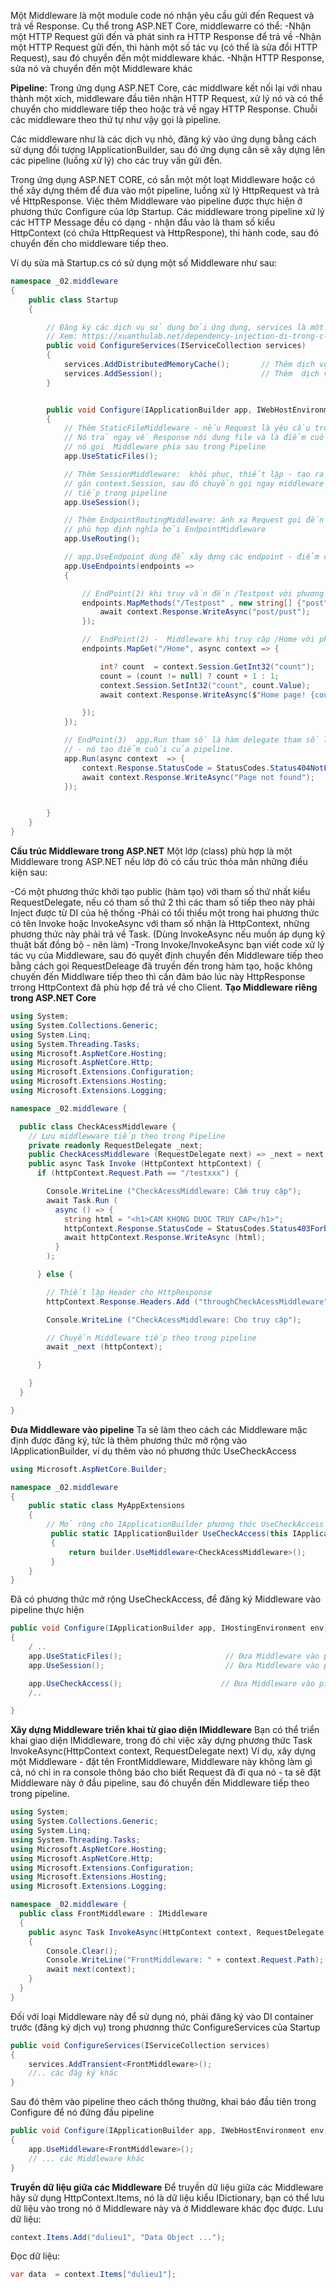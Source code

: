 Một Middleware là một module code nó nhận yêu cầu gửi đến Request và trả về Response. Cụ thể trong ASP.NET Core, middlewarre có thể:
-Nhận một HTTP Request gửi đến và phát sinh ra HTTP Response để trả về
-Nhận một HTTP Request gửi đến, thi hành một số tác vụ (có thể là sửa đổi HTTP Request), sau đó chuyển đến một middleware khác.
-Nhận HTTP Response, sửa nó và chuyển đến một Middleware khác

**Pipeline**: Trong ứng dụng ASP.NET Core, các middlware kết nối lại với nhau thành một xích, middleware đầu tiên nhận HTTP Request, xử lý nó và có thể chuyển cho middleware tiếp theo hoặc trả về ngay HTTP Response. Chuỗi các middleware theo thứ tự như vậy gọi là pipeline.

Các middleware như là các dịch vụ nhỏ, đăng ký vào ứng dụng bằng cách sử dụng đối tượng IApplicationBuilder, sau đó ứng dụng căn sẽ xây dựng lên các pipeline (luồng xử lý) cho các truy vấn gửi đến.

Trong ứng dụng ASP.NET CORE, có sẵn một một loạt Middleware hoặc có thể xây dựng thêm để đưa vào một pipeline, luồng xử lý HttpRequest và trả về HttpResponse. Việc thêm Middleware vào pipeline được thực hiện ở phương thức Configure của lớp Startup. Các middleware trong pipeline xử lý các HTTP Message đều có dạng - nhận đầu vào là tham số kiểu HttpContext (có chứa HttpRequest và HttpRespone), thi hành code, sau đó chuyển đến cho middleware tiếp theo.

Ví dụ sửa mã Startup.cs có sử dụng một số Middleware như sau:
```csharp
namespace _02.middleware
{
    public class Startup
    {

        // Đăng ký các dịch vụ sử dụng bởi ứng dụng, services là một DI container
        // Xem: https://xuanthulab.net/dependency-injection-di-trong-c-voi-servicecollection.html
        public void ConfigureServices(IServiceCollection services)
        {
            services.AddDistributedMemoryCache();       // Thêm dịch vụ dùng bộ nhớ lưu cache (session sử dụng dịch vụ này)
            services.AddSession();                      // Thêm  dịch vụ Session, dịch vụ này cunng cấp Middleware: 
        }


        public void Configure(IApplicationBuilder app, IWebHostEnvironment env)
        { 
            // Thêm StaticFileMiddleware - nếu Request là yêu cầu truy cập file tĩnh,
            // Nó trả ngay về Response nội dung file và là điểm cuối pipeline, nếu  khác
            // nó gọi  Middleware phía sau trong Pipeline
            app.UseStaticFiles();

            // Thêm SessionMiddleware:  khôi phục, thiết lập - tạo ra session
            // gán context.Session, sau đó chuyển gọi ngay middleware
            // tiếp trong pipeline
            app.UseSession();

            // Thêm EndpointRoutingMiddleware: ánh xạ Request gọi đến Endpoint (Middleware cuối)
            // phù hợp định nghĩa bởi EndpointMiddleware
            app.UseRouting();

            // app.UseEndpoint dùng để xây dựng các endpoint - điểm cuối  của pipeline theo Url truy cập
            app.UseEndpoints(endpoints =>
            {

                // EndPoint(2) khi truy vấn đến /Testpost với phương thức post hoặc put
                endpoints.MapMethods("/Testpost" , new string[] {"post", "put"}, async context => {
                    await context.Response.WriteAsync("post/pust");
                });

                //  EndPoint(2) -  Middleware khi truy cập /Home với phương thức GET - nó làm Middleware cuối Pipeline
                endpoints.MapGet("/Home", async context => {

                    int? count  = context.Session.GetInt32("count");
                    count = (count != null) ? count + 1 : 1;
                    context.Session.SetInt32("count", count.Value);
                    await context.Response.WriteAsync($"Home page! {count}");

                });
            });

            // EndPoint(3)  app.Run tham số là hàm delegate tham số là HttpContex
            // - nó tạo điểm cuối của pipeline.
            app.Run(async context  => {
                context.Response.StatusCode = StatusCodes.Status404NotFound;
                await context.Response.WriteAsync("Page not found");
            });


        }
    }
}
```
**Cấu trúc Middleware trong ASP.NET**
Một lớp (class) phù hợp là một Middleware trong ASP.NET nếu lớp đó có cấu trúc thỏa mãn những điều kiện sau:

-Có một phương thức khởi tạo public (hàm tạo) với tham số thứ nhất kiểu RequestDelegate, nếu có tham số thứ 2 thì các tham số tiếp theo này phải Inject được từ DI của hệ thống
-Phải có tổi thiểu một trong hai phương thức có tên Invoke hoặc InvokeAsync với tham số nhận là HttpContext, những phương thức này phải trả về Task. (Dùng InvokeAsync nếu muốn áp dụng kỹ thuật bất đồng bộ - nên làm)
-Trong Invoke/InvokeAsync bạn viết code xử lý tác vụ của Middleware, sau đó quyết định chuyển đến Middleware tiếp theo bằng cách gọi RequestDeleage đã truyền đến trong hàm tạo, hoặc không chuyến đến Middlware tiếp theo thì cần đảm bảo lúc này HttpResponse trrong HttpContext đã phù hợp để trả về cho Client.
**Tạo Middleware riêng trong ASP.NET Core**
```csharp
using System;
using System.Collections.Generic;
using System.Linq;
using System.Threading.Tasks;
using Microsoft.AspNetCore.Hosting;
using Microsoft.AspNetCore.Http;
using Microsoft.Extensions.Configuration;
using Microsoft.Extensions.Hosting;
using Microsoft.Extensions.Logging;

namespace _02.middleware {

  public class CheckAcessMiddleware {
    // Lưu middlewware tiếp theo trong Pipeline
    private readonly RequestDelegate _next;
    public CheckAcessMiddleware (RequestDelegate next) => _next = next;
    public async Task Invoke (HttpContext httpContext) {
      if (httpContext.Request.Path == "/testxxx") {

        Console.WriteLine ("CheckAcessMiddleware: Cấm truy cập");
        await Task.Run (
          async () => {
            string html = "<h1>CAM KHONG DUOC TRUY CAP</h1>";
            httpContext.Response.StatusCode = StatusCodes.Status403Forbidden;
            await httpContext.Response.WriteAsync (html);
          }
        );

      } else {

        // Thiết lập Header cho HttpResponse
        httpContext.Response.Headers.Add ("throughCheckAcessMiddleware", new [] { DateTime.Now.ToString () });

        Console.WriteLine ("CheckAcessMiddleware: Cho truy cập");

        // Chuyển Middleware tiếp theo trong pipeline
        await _next (httpContext);

      }

    }
  }

}
```
**Đưa Middleware vào pipeline**
Ta sẽ làm theo cách các Middleware mặc định được đăng ký, tức là thêm phương thức mở rộng vào IApplicationBuilder, ví dụ thêm vào nó phương thức UseCheckAccess
```csharp
using Microsoft.AspNetCore.Builder;

namespace _02.middleware
{
    public static class MyAppExtensions
    {
        // Mở rộng cho IApplicationBuilder phương thức UseCheckAccess
         public static IApplicationBuilder UseCheckAccess(this IApplicationBuilder builder)
         {
             return builder.UseMiddleware<CheckAcessMiddleware>();
         }
    }
}
```
Đã có phương thức mở rộng UseCheckAccess, để đăng ký Middleware vào pipeline thực hiện
```csharp
public void Configure(IApplicationBuilder app, IHostingEnvironment env)
{
    / ..
    app.UseStaticFiles();                       // Đưa Middleware vào pipeline - vị trí đầu tiên
    app.UseSession();                           // Đưa Middleware vào pipeline - vị trí thứ 2

    app.UseCheckAccess();                      // Đưa Middleware vào pipeline - vị trí thứ 3
    /..

}
```
**Xây dựng Middleware triển khai từ giao diện IMiddleware**
Bạn có thể triển khai giao diện IMiddleware, trong đó chỉ việc xây dựng phương thức
Task InvokeAsync(HttpContext context, RequestDelegate next)
Ví dụ, xây dựng một Middleware - đặt tên FrontMiddleware, Middleware này không làm gì cả, nó chỉ in ra console thông báo cho biết Request đã đi qua nó - ta sẽ đặt Middleware này ở đầu pipeline, sau đó chuyển đến Middleware tiếp theo trong pipeline.
```csharp
using System;
using System.Collections.Generic;
using System.Linq;
using System.Threading.Tasks;
using Microsoft.AspNetCore.Hosting;
using Microsoft.AspNetCore.Http;
using Microsoft.Extensions.Configuration;
using Microsoft.Extensions.Hosting;
using Microsoft.Extensions.Logging;

namespace _02.middleware {
  public class FrontMiddleware : IMiddleware
  {
    public async Task InvokeAsync(HttpContext context, RequestDelegate next)
    {
        Console.Clear();
        Console.WriteLine("FrontMiddleware: " + context.Request.Path);
        await next(context);
    }
  }
}
```
Đối với loại Middleware này để sử dụng nó, phải đăng ký vào DI container trước (đăng ký dịch vụ) trong phươnng thức ConfigureServices của Startup
```csharp
public void ConfigureServices(IServiceCollection services)
{
    services.AddTransient<FrontMiddleware>();
    //.. các đăg ký khác
}
```
Sau đó thêm vào pipeline theo cách thông thường, khai báo đầu tiên trong Configure để nó đứng đầu pipeline
```csharp
public void Configure(IApplicationBuilder app, IWebHostEnvironment env)
{
    app.UseMiddleware<FrontMiddleware>();
    // ... các Middleware khác
}
```

**Truyền dữ liệu giữa các Middleware**
Để truyền dữ liệu giữa các Middleware hãy sử dụng HttpContext.Items, nó là dữ liệu kiểu IDictionary, bạn có thể lưu dữ liệu vào trong nó ở Middleware này và ở Middleware khác đọc được.
Lưu dữ liệu:
```csharp
context.Items.Add("dulieu1", "Data Object ...");
```
Đọc dữ liệu:
```csharp
var data  = context.Items["dulieu1"];
```